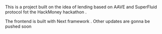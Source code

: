 This is a project built on the idea of lending based on AAVE and SuperFluid protocol  fot the HackMoney hackathon .

The frontend is built with Next framework .
Other updates are gonna be pushed soon
